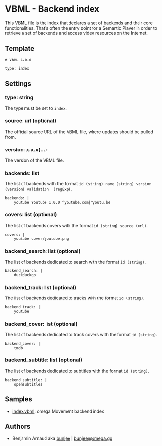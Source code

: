 # VBML - Backend index

This VBML file is the index that declares a set of backends and their core functionalities. That's
often the entry point for a Semantic Player in order to retrieve a set of backends and access video
resources on the Internet.

## Template

```
# VBML 1.0.0

type: index
```

## Settings

### type: string

The type must be set to `index`.

### source: url (optional)

The official source URL of the VBML file, where updates should be pulled from.

### version: x.x.x(...)

The version of the VBML file.

### backends: list

The list of backends with the format `id (string) name (string) version (version) validation 
(regExp)`.
```
backends: |
    youtube Youtube 1.0.0 ^youtube.com|^youtu.be
```

### covers: list (optional)

The list of backends covers with the format `id (string) source (url)`.
```
covers: |
    youtube cover/youtube.png
```

### backend_search: list (optional)

The list of backends dedicated to search with the format `id (string)`.
```
backend_search: |
    duckduckgo
```

### backend_track: list (optional)

The list of backends dedicated to tracks with the format `id (string)`.
```
backend_track: |
    youtube
```

### backend_cover: list (optional)

The list of backends dedicated to track covers with the format `id (string)`.
```
backend_cover: |
    tmdb
```

### backend_subtitle: list (optional)

The list of backends dedicated to subtitles with the format `id (string)`.
```
backend_subtitle: |
    opensubtitles
```

## Samples

- [index.vbml](https://github.com/omega-gg/backend/blob/master/index.vbml): omega Movement backend index

## Authors

- Benjamin Arnaud aka [bunjee](http://bunjee.me) | <bunjee@omega.gg>
